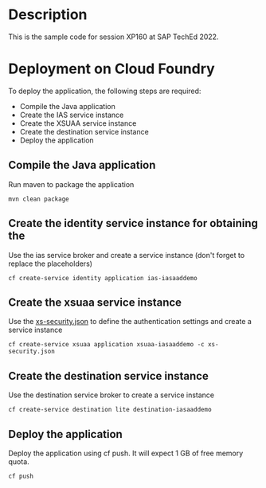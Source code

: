 # Description
This is the sample code for session XP160 at SAP TechEd 2022.

# Deployment on Cloud Foundry
To deploy the application, the following steps are required:
- Compile the Java application
- Create the IAS service instance
- Create the XSUAA service instance
- Create the destination service instance
- Deploy the application 

## Compile the Java application
Run maven to package the application
```shell
mvn clean package
```

## Create the identity service instance for obtaining the 
Use the ias service broker and create a service instance (don't forget to replace the placeholders)
```shell
cf create-service identity application ias-iasaaddemo
```

## Create the xsuaa service instance
Use the [xs-security.json](./xs-security.json) to define the authentication settings and create a service instance
```shell
cf create-service xsuaa application xsuaa-iasaaddemo -c xs-security.json
```

## Create the destination service instance
Use the destination service broker to create a service instance
```shell
cf create-service destination lite destination-iasaaddemo
```

## Deploy the application
Deploy the application using cf push. It will expect 1 GB of free memory quota.

```shell
cf push
```